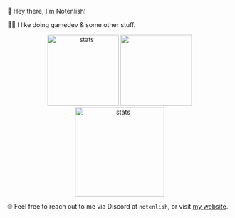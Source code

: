 👋 Hey there, I'm Notenlish!

🧑‍🎓 I like doing gamedev & some other stuff.

<div align="center">
  <img src="https://github-readme-stats.vercel.app/api?username=Notenlish&show_icons=true&theme=radical&include_all_commits=false&hide_border=true" height="160" alt="stats">
  <img src="https://github-readme-streak-stats.herokuapp.com/?user=Notenlish&theme=radical&hide_border=true" height="160">
</div>

<div align="center">
  <img src="https://github-readme-stats.vercel.app/api/top-langs/?username=Notenlish&layout=donut&theme=radical&hide_border=true" height="200" alt="stats">
</div>

🌐 Feel free to reach out to me via Discord at `notenlish`, or visit [my website](https://notenlish.vercel.app/).
